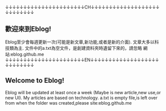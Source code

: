 ↓↓↓↓↓↓↓↓↓↓↓↓↓↓↓↓↓↓↓↓↓↓CH↓↓↓↓↓↓↓↓↓↓↓↓↓↓↓↓↓↓↓↓↓↓↓↓↓↓↓
## 歡迎來到Eblog!

Eblog至少會每週更新一次(可能是新文章,新功能,或者是新的介面). 
文章大多以科技類為主. 
文件中的a.txt為空文件，是創建資料夾時遺留下來的，請忽略
網站:eblog.github.me
↓↓↓↓↓↓↓↓↓↓↓↓↓↓↓↓↓↓↓↓↓↓EN↓↓↓↓↓↓↓↓↓↓↓↓↓↓↓↓↓↓↓↓↓↓↓↓↓↓↓
## Welcome to Eblog!

Eblog will be updated at least once a week (Maybe is new article,new use,or new UI). 
My articles are based on technology. 
a.txt is empty file,is left over from when the folder was created,please 
site:eblog.github.me

